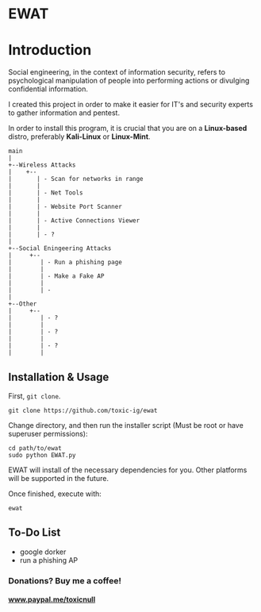 # EWAT
# Introduction

Social engineering, in the context of information security, refers to psychological manipulation of people into performing actions or divulging confidential information.

I created this project in order to make it easier for IT's and security experts to gather information and pentest.

In order to install this program, it is crucial that you are on a __Linux-based__ distro, preferably __Kali-Linux__ or __Linux-Mint__.


    main
    |
    +--Wireless Attacks
    |    +--
    |       | - Scan for networks in range
    |       |  
    |       | - Net Tools
    |       |  
    |       | - Website Port Scanner
    |       |  
    |       | - Active Connections Viewer
    |       |
    |       | - ?
    |
    +--Social Eningeering Attacks
    |     +--
    |        | - Run a phishing page 
    |        |
    |        | - Make a Fake AP
    |        |
    |        | - 
    |
    +--Other
    |     +--
    |        | - ?
    |        |
    |        | - ?
    |        |
    |        | - ?
    |        |

## Installation & Usage

First, `git clone`.

    git clone https://github.com/toxic-ig/ewat

Change directory, and then run the installer script (Must be root or have superuser permissions):

    cd path/to/ewat
    sudo python EWAT.py

EWAT will install of the necessary dependencies for you. Other platforms will be supported in the future.

Once finished, execute with:

    ewat
    
## To-Do List
- google dorker
- run a phishing AP
### Donations? Buy me a coffee!
#### www.paypal.me/toxicnull
